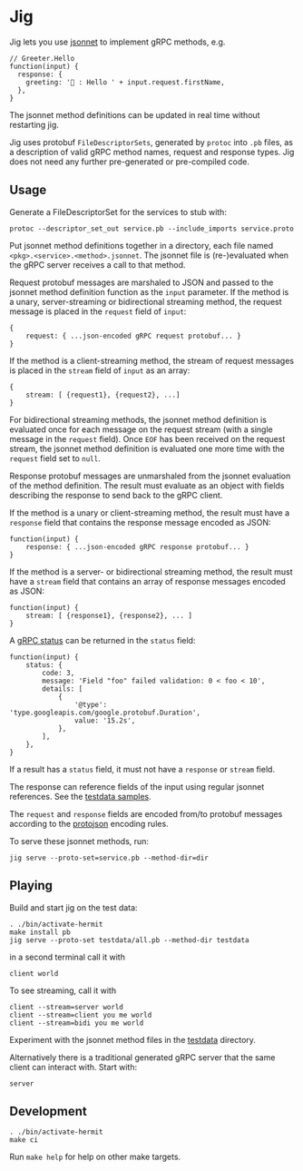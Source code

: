# Jig

Jig lets you use [jsonnet] to implement gRPC methods, e.g.

    // Greeter.Hello
    function(input) {
      response: {
        greeting: '💃 : Hello ' + input.request.firstName,
      },
    }

The jsonnet method definitions can be updated in real time without restarting
jig.

Jig uses protobuf `FileDescriptorSets`, generated by `protoc` into `.pb` files,
as a description of valid gRPC method names, request and response types. Jig
does not need any further pre-generated or pre-compiled code.

[jsonnet]: https://jsonnet.org


## Usage

Generate a FileDescriptorSet for the services to stub with:

    protoc --descriptor_set_out service.pb --include_imports service.proto

Put jsonnet method definitions together in a directory, each file named
`<pkg>.<service>.<method>.jsonnet`. The jsonnet file is (re-)evaluated when the
gRPC server receives a call to that method.

Request protobuf messages are marshaled to JSON and passed to the jsonnet method
definition function as the `input` parameter. If the method is a unary,
server-streaming or bidirectional streaming method, the request message is
placed in the `request` field of `input`:

    {
        request: { ...json-encoded gRPC request protobuf... }
    }

If the method is a client-streaming method, the stream of request messages is
placed in the `stream` field of `input` as an array:

    {
        stream: [ {request1}, {request2}, ...]
    }

For bidirectional streaming methods, the jsonnet method definition is evaluated
once for each message on the request stream (with a single message in the
`request` field). Once `EOF` has been received on the request stream, the
jsonnet method definition is evaluated one more time with the `request` field
set to `null`.

Response protobuf messages are unmarshaled from the jsonnet evaluation of the
method definition. The result must evaluate as an object with fields describing
the response to send back to the gRPC client.

If the method is a unary or client-streaming method, the result must have a
`response` field that contains the response message encoded as JSON:

    function(input) {
        response: { ...json-encoded gRPC response protobuf... }
    }

If the method is a server- or bidirectional streaming method, the result must
have a `stream` field that contains an array of response messages encoded as
JSON:

    function(input) {
        stream: [ {response1}, {response2}, ... ]
    }

A [gRPC status] can be returned in the `status` field:

    function(input) {
        status: {
            code: 3,
            message: 'Field "foo" failed validation: 0 < foo < 10',
            details: [
                {
                    '@type': 'type.googleapis.com/google.protobuf.Duration',
                    value: '15.2s',
                },
            ],
        },
    }

If a result has a `status` field, it must not have a `response` or `stream`
field.

The response can reference fields of the input using regular jsonnet references.
See the [testdata samples](./testdata).

The `request` and `response` fields are encoded from/to protobuf messages
according to the [protojson] encoding rules.

To serve these jsonnet methods, run:

    jig serve --proto-set=service.pb --method-dir=dir


[gRPC status]: https://www.grpc.io/docs/guides/error/
[protojson]: https://developers.google.com/protocol-buffers/docs/proto3#json


## Playing

Build and start jig on the test data:

    . ./bin/activate-hermit
    make install pb
    jig serve --proto-set testdata/all.pb --method-dir testdata

in a second terminal call it with

    client world

To see streaming, call it with

    client --stream=server world
    client --stream=client you me world
    client --stream=bidi you me world

Experiment with the jsonnet method files in the [testdata](./testdata)
directory.

Alternatively there is a traditional generated gRPC server that the same client
can interact with. Start with:

    server


## Development

    . ./bin/activate-hermit
    make ci

Run `make help` for help on other make targets.
